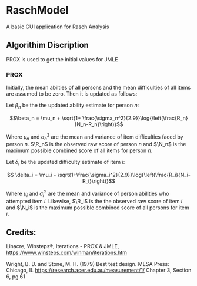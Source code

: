 # RaschModel
A basic GUI application for Rasch Analysis

## Algorithim Discription 

PROX is used to get the initial values for JMLE
### PROX

Initially, the mean abilties of all persons and the mean difficulties of all items are assumed to be zero. Then it is updated as follows:

Let $\beta_n$ be the the updated ability estimate for person $n$:


$$\beta_n = \mu_n + \sqrt{1+ \frac{\sigma_n^2}{2.9}}\log{\left(\frac{R_n}{N_n-R_n}\right)}$$

Where $\mu_n$ and $\sigma_n^2$ are the mean and variance of item difficulties faced by person $n$. $\R_n$ is the observed raw score of person $n$ and $\N_n$ is the maximum possible combined score of all items for person $n$.

Let $\delta_i$ be the updated difficulty estimate of item $i$:

$$ \delta_i = \mu_i - \sqrt{1+\frac{\sigma_i^2}{2.9}}\log{\left(\frac{R_i}{N_i-R_i}\right)}$$ 

Where $\mu_i$ and $\sigma_i^2$ are the mean and variance of person abilities who attempted item $i$. Likewise, $\R_i$ is the the observed raw score of item $i$ and $\N_i$ is the maximum possible combined score of all persons for item $i$.

## Credits:

Linacre, Winsteps®, Iterations - PROX & JMLE, https://www.winsteps.com/winman/iterations.htm 

Wright, B. D. and Stone, M. H. (1979) Best test design. MESA Press: Chicago, IL
https://research.acer.edu.au/measurement/1/ Chapter 3, Section 6, pg.61